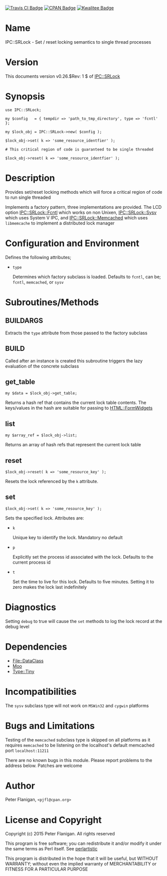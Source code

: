 <div>
    <a href="https://travis-ci.org/pjfl/p5-ipc-srlock"><img src="https://travis-ci.org/pjfl/p5-ipc-srlock.svg?branch=master" alt="Travis CI Badge"></a>
    <a href="http://badge.fury.io/pl/IPC-SRLock"><img src="https://badge.fury.io/pl/IPC-SRLock.svg" alt="CPAN Badge"></a>
    <a href="http://cpants.cpanauthors.org/dist/IPC-SRLock"><img src="http://cpants.cpanauthors.org/dist/IPC-SRLock.png" alt="Kwalitee Badge"></a>
</div>

# Name

IPC::SRLock - Set / reset locking semantics to single thread processes

# Version

This documents version v0.26.$Rev: 1 $ of [IPC::SRLock](https://metacpan.org/pod/IPC::SRLock)

# Synopsis

    use IPC::SRLock;

    my $config   = { tempdir => 'path_to_tmp_directory', type => 'fcntl' };

    my $lock_obj = IPC::SRLock->new( $config );

    $lock_obj->set( k => 'some_resource_identfier' );

    # This critical region of code is guaranteed to be single threaded

    $lock_obj->reset( k => 'some_resource_identfier' );

# Description

Provides set/reset locking methods which will force a critical region
of code to run single threaded

Implements a factory pattern, three implementations are provided. The
LCD option [IPC::SRLock::Fcntl](https://metacpan.org/pod/IPC::SRLock::Fcntl) which works on non Unixen,
[IPC::SRLock::Sysv](https://metacpan.org/pod/IPC::SRLock::Sysv) which uses System V IPC, and
[IPC::SRLock::Memcached](https://metacpan.org/pod/IPC::SRLock::Memcached) which uses `libmemcache` to implement a
distributed lock manager

# Configuration and Environment

Defines the following attributes;

- `type`

    Determines which factory subclass is loaded. Defaults to `fcntl`, can
    be; `fcntl`, `memcached`, or `sysv`

# Subroutines/Methods

## BUILDARGS

Extracts the `type` attribute from those passed to the factory subclass

## BUILD

Called after an instance is created this subroutine triggers the lazy
evaluation of the concrete subclass

## get\_table

    my $data = $lock_obj->get_table;

Returns a hash ref that contains the current lock table contents. The
keys/values in the hash are suitable for passing to
[HTML::FormWidgets](https://metacpan.org/pod/HTML::FormWidgets)

## list

    my $array_ref = $lock_obj->list;

Returns an array of hash refs that represent the current lock table

## reset

    $lock_obj->reset( k => 'some_resource_key' );

Resets the lock referenced by the `k` attribute.

## set

    $lock_obj->set( k => 'some_resource_key' );

Sets the specified lock. Attributes are:

- `k`

    Unique key to identify the lock. Mandatory no default

- `p`

    Explicitly set the process id associated with the lock. Defaults to
    the current process id

- `t`

    Set the time to live for this lock. Defaults to five minutes. Setting
    it to zero makes the lock last indefinitely

# Diagnostics

Setting `debug` to true will cause the `set` methods to log
the lock record at the debug level

# Dependencies

- [File::DataClass](https://metacpan.org/pod/File::DataClass)
- [Moo](https://metacpan.org/pod/Moo)
- [Type::Tiny](https://metacpan.org/pod/Type::Tiny)

# Incompatibilities

The `sysv` subclass type will not work on `MSWin32` and `cygwin` platforms

# Bugs and Limitations

Testing of the `memcached` subclass type is skipped on all platforms as it
requires `memcached` to be listening on the localhost's default
memcached port `localhost:11211`

There are no known bugs in this module.
Please report problems to the address below.
Patches are welcome

# Author

Peter Flanigan, `<pjfl@cpan.org>`

# License and Copyright

Copyright (c) 2015 Peter Flanigan. All rights reserved

This program is free software; you can redistribute it and/or modify it
under the same terms as Perl itself. See [perlartistic](https://metacpan.org/pod/perlartistic)

This program is distributed in the hope that it will be useful,
but WITHOUT WARRANTY; without even the implied warranty of
MERCHANTABILITY or FITNESS FOR A PARTICULAR PURPOSE
